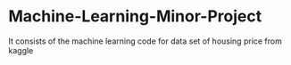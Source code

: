 # Machine-Learning-Minor-Project
It consists of the machine learning code for data set of housing price from kaggle
